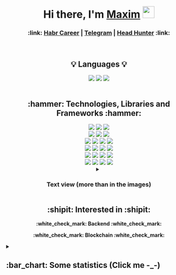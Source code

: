 <h1 align="center">Hi there, I'm <a href="https://t.me/demamaxim" target="_blank">Maxim</a> 
<img src="https://github.com/blackcater/blackcater/raw/main/images/Hi.gif" height="32"/>
</h1>

<h3 align="center">
  :link:
  <a href="https://career.habr.com/idmaksim">Habr Career</a> |
  <a href="https://t.me/demamaxim">Telegram</a> |
  <a href="https://hh.ru/resume/2cab0c6eff0dc71c610039ed1f7967 4f754159">Head Hunter</a>
  :link:
</h1>

<br/>
<h2 align="center">💡 Languages 💡</h2>
<div align="center">
  <img src="https://img.shields.io/badge/typescript-%23007ACC.svg?style=for-the-badge&logo=typescript&logoColor=white"/>
  <img src="https://img.shields.io/badge/go-%2300ADD8.svg?style=for-the-badge&logo=go&logoColor=white"/>
  <img src="https://img.shields.io/badge/Solidity-%23363636.svg?style=for-the-badge&logo=solidity&logoColor=white"/>
</div>

<br/>
<h2 align="center">:hammer: Technologies, Libraries and Frameworks :hammer:</h2>
<div align="center">
  <img src="https://img.shields.io/badge/nestjs-%23E0234E.svg?style=for-the-badge&logo=nestjs&logoColor=white"/> <img src="https://img.shields.io/badge/express.js-%23404d59.svg?style=for-the-badge&logo=express&logoColor=%2361DAFB"/> <img src="https://img.shields.io/badge/node.js-6DA55F?style=for-the-badge&logo=node.js&logoColor=white"/>
</div>

<div align="center">
  <img src="https://img.shields.io/badge/Prisma-3982CE?style=for-the-badge&logo=Prisma&logoColor=white"/> <img src="https://img.shields.io/badge/JWT-black?style=for-the-badge&logo=JSON%20web%20tokens"/> <img src="https://img.shields.io/badge/Socket.io-black?style=for-the-badge&logo=socket.io&badgeColor=010101"/>
</div>

<div align="center">
  <img src="https://img.shields.io/badge/zod-%233068b7.svg?style=for-the-badge&logo=zod&logoColor=white"/> <img src="https://img.shields.io/badge/-jest-%23C21325?style=for-the-badge&logo=jest&logoColor=white"/> <img src="https://img.shields.io/badge/web3.js-F16822?style=for-the-badge&logo=web3.js&logoColor=white"/> <img src="https://img.shields.io/badge/deno%20js-000000?style=for-the-badge&logo=deno&logoColor=white"/>
</div>

<div align="center">
  <img src="https://img.shields.io/badge/Postman-FF6C37?style=for-the-badge&logo=postman&logoColor=white"/> <img src="https://img.shields.io/badge/Ethereum-3C3C3D?style=for-the-badge&logo=Ethereum&logoColor=white"/> <img src="https://img.shields.io/badge/-Swagger-%23Clojure?style=for-the-badge&logo=swagger&logoColor=white"/> <img src="https://img.shields.io/badge/git-%23F05033.svg?style=for-the-badge&logo=git&logoColor=white"/>
</div>

<div align="center">
  <img src="https://img.shields.io/badge/redis-%23DD0031.svg?style=for-the-badge&logo=redis&logoColor=white"/> <img src="https://img.shields.io/badge/Apache%20Kafka-000?style=for-the-badge&logo=apachekafka"/> <img src="https://img.shields.io/badge/MongoDB-%234ea94b.svg?style=for-the-badge&logo=mongodb&logoColor=white"/> <img src="https://img.shields.io/badge/postgres-%23316192.svg?style=for-the-badge&logo=postgresql&logoColor=white"/>
</div>

<div align="center">
  <img src="https://img.shields.io/badge/docker-%230db7ed.svg?style=for-the-badge&logo=docker&logoColor=white"/> <img src="https://img.shields.io/badge/Rabbitmq-FF6600?style=for-the-badge&logo=rabbitmq&logoColor=white"/> <img src="https://img.shields.io/badge/-GraphQL-E10098?style=for-the-badge&logo=graphql&logoColor=white"/> <img src="https://img.shields.io/badge/elasticsearch-%230377CC.svg?style=for-the-badge&logo=elasticsearch&logoColor=white"/>
</div>

<details>
<summary align="center"><h3>Text view (more than in the images)</b></summary>

<table>
  <tr>
    <th>Frameworks</th>
    <th>Databases</th>
    <th>ORMs</th>
    <th>Message Brokers</th>
    <th>Tools</th>
    <th>Testing Tools</th>
    <th>Other Technologies</th>
  </tr>
  <tr>
    <td>NestJS 🐺</td>
    <td>PostgreSQL 🐘</td>
    <td>Prisma 🔮</td>
    <td>RabbitMQ 🐰</td>
    <td>Docker 🐳</td>
    <td>Jest 🧪</td>
    <td>Node.js 🍃</td>
  </tr>
  <tr>
    <td>Express.js 🚅</td>
    <td>MongoDB 👽</td>
    <td>TypeORM 🐌</td>
    <td>Apache Kafka 🖧</td>
    <td>Git ✏️</td>
    <td>Pytest 🚩</td>
    <td>JWT 🔑</td>
  </tr>
  <tr>
    <td></td>
    <td>Redis 📕</td>
    <td>Mongoose 🐢</td>
    <td></td>
    <td>Postman 📬</td>
    <td></td>
    <td>OAuth2 🔐</td>
  </tr>
  <tr>
    <td></td>
    <td>Elasticsearch 🔎</td>
    <td></td>
    <td></td>
    <td></td>
    <td></td>
    <td>Socket.io 🔌</td>
  </tr>
  <tr>
    <td></td>
    <td></td>
    <td></td>
    <td></td>
    <td></td>
    <td></td>
    <td>Websockets 🛠️</td>
  </tr>
  <tr>
    <td></td>
    <td></td>
    <td></td>
    <td></td>
    <td></td>
    <td></td>
    <td>Ethers.js ♢</td>
  </tr>
  <tr>
    <td></td>
    <td></td>
    <td></td>
    <td></td>
    <td></td>
    <td></td>
    <td>Web3.js 🌐</td>
  </tr>
  <tr>
    <td></td>
    <td></td>
    <td></td>
    <td></td>
    <td></td>
    <td></td>
    <td>GraphQL ⚛</td>
  </tr>
</table>
</details>

<h2 align="center">:shipit: Interested in :shipit:</h2>
<p align="center"><b>:white_check_mark: Backend :white_check_mark:</b></p>
<p align="center"><b>:white_check_mark: Blockchain :white_check_mark:</b></p>

<details>
<summary><h2> :bar_chart: Some statistics (Click me -_-) </h2></summary>
  
[![idmaksim's github stats](https://github-readme-stats.vercel.app/api?username=idmaksim&theme=blue-green)](https://github.com/anuraghazra/github-readme-stats)

[![idmaksim's top languages](https://github-readme-stats.vercel.app/api/top-langs/?username=idmaksim&theme=blue-green)](https://github.com/anuraghazra/github-readme-stats)

</details>
